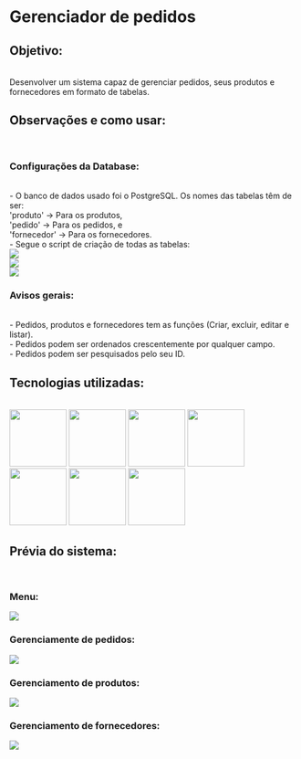 # Gerenciador de pedidos

## Objetivo:

<br>
    Desenvolver um sistema capaz de gerenciar pedidos, seus produtos e fornecedores em formato de tabelas.
<br>

## Observações e como usar:

<br>

### Configurações da Database:
<br>
    - O banco de dados usado foi o PostgreSQL. Os nomes das tabelas têm de ser: <br>
            'produto' -> Para os produtos, <br>
            'pedido' -> Para os pedidos, e <br>
            'fornecedor' -> Para os fornecedores. <br>
    - Segue o script de criação de todas as tabelas: <br>
        <img src="https://i.imgur.com/9bAI1tm.png"/> <br>
        <img src="https://i.imgur.com/xJ6s2V9.png"/> <br>
        <img src="https://i.imgur.com/IfBXm61.png"/>

### Avisos gerais:
<br>
    - Pedidos, produtos e fornecedores tem as funções (Criar, excluir, editar e listar). <br>
    - Pedidos podem ser ordenados crescentemente por qualquer campo. <br>
    - Pedidos podem ser pesquisados pelo seu ID.
<br>  

## Tecnologias utilizadas:

<br>
<img src="https://cdn.jsdelivr.net/gh/devicons/devicon/icons/php/php-original.svg" width="100px" height="100px"/> <img src="https://cdn.jsdelivr.net/gh/devicons/devicon/icons/codeigniter/codeigniter-plain.svg"  width="100px" height="100px"/> <img src="https://cdn.jsdelivr.net/gh/devicons/devicon/icons/composer/composer-original.svg" width="100px" height="100px"/> <img src="https://cdn.jsdelivr.net/gh/devicons/devicon/icons/html5/html5-original.svg" width="100px" height="100px"/> <img src="https://cdn.jsdelivr.net/gh/devicons/devicon/icons/css3/css3-original.svg" width="100px" height="100px"/> <img src="https://cdn.jsdelivr.net/gh/devicons/devicon/icons/javascript/javascript-original.svg" width="100px" height="100px"/> <img src="https://cdn.jsdelivr.net/gh/devicons/devicon/icons/postgresql/postgresql-original.svg" width="100px" height="100px"/>
<br>

## Prévia do sistema:

<br>

### Menu:
<img src="https://i.imgur.com/oYAcZyi.png"/>

### Gerenciamente de pedidos:
<img src="https://i.imgur.com/8HUg7lp.png"/>

### Gerenciamento de produtos:
<img src="https://i.imgur.com/qBnJLgs.png"/>

### Gerenciamento de fornecedores:
<img src="https://i.imgur.com/T4rG0lt.png"/>